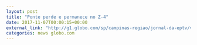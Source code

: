 ```yaml
---
layout: post
title: "Ponte perde e permanece no Z-4"
date: 2017-11-07T00:00:15+00:00
external_link: "http://g1.globo.com/sp/campinas-regiao/jornal-da-eptv/videos/t/edicoes/v/ponte-preta-perde-para-o-bahia-em-salvador-e-segue-na-zona-de-rebaixamento/6268606/"
categories: news globo.com
---
```

